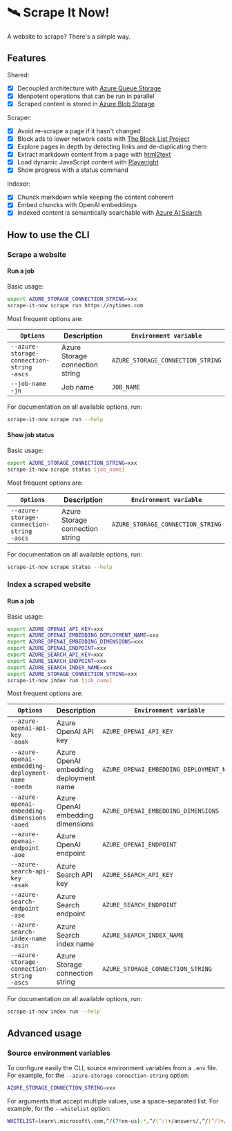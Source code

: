 # 🛰️ Scrape It Now!

A website to scrape? There's a simple way.

## Features

Shared:

- [x] Decoupled architecture with [Azure Queue Storage](https://learn.microsoft.com/en-us/azure/storage/queues)
- [x] Idenpotent operations that can be run in parallel
- [x] Scraped content is stored in [Azure Blob Storage](https://learn.microsoft.com/en-us/azure/storage/blobs)

Scraper:

- [x] Avoid re-scrape a page if it hasn't changed
- [x] Block ads to lower network costs with [The Block List Project](https://github.com/blocklistproject/Lists)
- [x] Explore pages in depth by detecting links and de-duplicating them
- [x] Extract markdown content from a page with [html2text](https://github.com/aaronsw/html2text)
- [x] Load dynamic JavaScript content with [Playwright](https://github.com/microsoft/playwright-python)
- [x] Show progress with a status command

Indexer:

- [x] Chunck markdown while keeping the content coherent
- [x] Embed chuncks with OpenAI embeddings
- [x] Indexed content is semantically searchable with [Azure AI Search](https://learn.microsoft.com/en-us/azure/search)

## How to use the CLI

### Scrape a website

#### Run a job

Basic usage:

```bash
export AZURE_STORAGE_CONNECTION_STRING=xxx
scrape-it-now scrape run https://nytimes.com
```

Most frequent options are:

| `Options` | Description | `Environment variable` |
|-|-|-|
| `--azure-storage-connection-string`</br>`-ascs` | Azure Storage connection string | `AZURE_STORAGE_CONNECTION_STRING` |
| `--job-name`</br>`-jn` | Job name | `JOB_NAME` |

For documentation on all available options, run:

```bash
scrape-it-now scrape run --help
```

#### Show job status

Basic usage:

```bash
export AZURE_STORAGE_CONNECTION_STRING=xxx
scrape-it-now scrape status [job_name]
```

Most frequent options are:

| `Options` | Description | `Environment variable` |
|-|-|-|
| `--azure-storage-connection-string`</br>`-ascs` | Azure Storage connection string | `AZURE_STORAGE_CONNECTION_STRING` |

For documentation on all available options, run:

```bash
scrape-it-now scrape status --help
```

### Index a scraped website

#### Run a job

Basic usage:

```bash
export AZURE_OPENAI_API_KEY=xxx
export AZURE_OPENAI_EMBEDDING_DEPLOYMENT_NAME=xxx
export AZURE_OPENAI_EMBEDDING_DIMENSIONS=xxx
export AZURE_OPENAI_ENDPOINT=xxx
export AZURE_SEARCH_API_KEY=xxx
export AZURE_SEARCH_ENDPOINT=xxx
export AZURE_SEARCH_INDEX_NAME=xxx
export AZURE_STORAGE_CONNECTION_STRING=xxx
scrape-it-now index run [job_name]
```

Most frequent options are:

| `Options` | Description | `Environment variable` |
|-|-|-|
| `--azure-openai-api-key`</br>`-aoak` | Azure OpenAI API key | `AZURE_OPENAI_API_KEY` |
| `--azure-openai-embedding-deployment-name`</br>`-aoedn` | Azure OpenAI embedding deployment name | `AZURE_OPENAI_EMBEDDING_DEPLOYMENT_NAME` |
| `--azure-openai-embedding-dimensions`</br>`-aoed` | Azure OpenAI embedding dimensions | `AZURE_OPENAI_EMBEDDING_DIMENSIONS` |
| `--azure-openai-endpoint`</br>`-aoe` | Azure OpenAI endpoint | `AZURE_OPENAI_ENDPOINT` |
| `--azure-search-api-key`</br>`-asak` | Azure Search API key | `AZURE_SEARCH_API_KEY` |
| `--azure-search-endpoint`</br>`-ase` | Azure Search endpoint | `AZURE_SEARCH_ENDPOINT` |
| `--azure-search-index-name`</br>`-asin` | Azure Search index name | `AZURE_SEARCH_INDEX_NAME` |
| `--azure-storage-connection-string`</br>`-ascs` | Azure Storage connection string | `AZURE_STORAGE_CONNECTION_STRING` |

For documentation on all available options, run:

```bash
scrape-it-now index run --help
```

## Advanced usage

### Source environment variables

To configure easily the CLI, source environment variables from a `.env` file. For example, for the `--azure-storage-connection-string` option:

```bash
AZURE_STORAGE_CONNECTION_STRING=xxx
```

For arguments that accept multiple values, use a space-separated list. For example, for the `--whitelist` option:

```bash
WHITELIST=learn\.microsoft\.com,^/(?!en-us).*,^/[^/]+/answers/,^/[^/]+/previous-versions/ go\.microsoft\.com,.*
```
